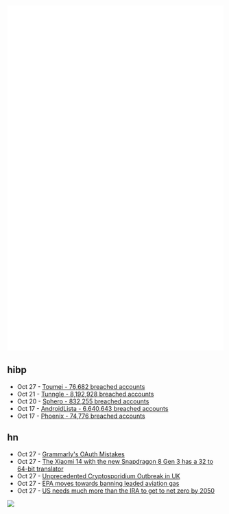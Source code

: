 ![Metrics](https://raw.githubusercontent.com/phixion/phixion/master/metrics.svg)

## hibp

<!--
for https://github.com/phixion/phixion/blob/main/.github/workflows/feeds.yml
-->
<!--START_SECTION:haveibeenpwnd-->
- Oct 27 - [Toumei - 76,682 breached accounts](https://haveibeenpwned.com/PwnedWebsites#Toumei)
- Oct 21 - [Tunngle - 8,192,928 breached accounts](https://haveibeenpwned.com/PwnedWebsites#Tunngle)
- Oct 20 - [Sphero - 832,255 breached accounts](https://haveibeenpwned.com/PwnedWebsites#Sphero)
- Oct 17 - [AndroidLista - 6,640,643 breached accounts](https://haveibeenpwned.com/PwnedWebsites#AndroidLista)
- Oct 17 - [Phoenix - 74,776 breached accounts](https://haveibeenpwned.com/PwnedWebsites#Phoenix)
<!--END_SECTION:haveibeenpwnd-->

## hn

<!--
for https://github.com/phixion/phixion/blob/main/.github/workflows/feeds.yml
-->
<!--START_SECTION:hn-->
- Oct 27 - [Grammarly's OAuth Mistakes](https://fusionauth.io/blog/grammarly-proves-ciam-not-optional)
- Oct 27 - [The Xiaomi 14 with the new Snapdragon 8 Gen 3 has a 32 to 64-bit translator](https://twitter.com/MishaalRahman/status/1717916987387469842)
- Oct 27 - [Unprecedented Cryptosporidium Outbreak in UK](https://arstechnica.com/health/2023/10/the-uk-is-bursting-with-diarrheal-disease-cases-3x-higher-than-usual/)
- Oct 27 - [EPA moves towards banning leaded aviation gas](https://www.federalregister.gov/documents/2023/10/20/2023-23247/finding-that-lead-emissions-from-aircraft-engines-that-operate-on-leaded-fuel-cause-or-contribute-to)
- Oct 27 - [US needs much more than the IRA to get to net zero by 2050](https://arstechnica.com/science/2023/10/national-academies-the-ira-is-nice-but-we-need-climate-policy-beyond-2030/)
<!--END_SECTION:hn-->

<!--
for https://yhype.me
-->
![](https://hit.yhype.me/github/profile?user_id=13013670)
